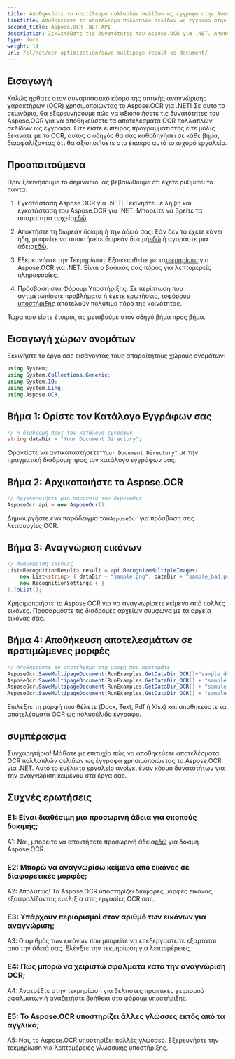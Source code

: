 ```yaml
---
title: Αποθηκεύστε το αποτέλεσμα πολλαπλών σελίδων ως έγγραφο στην Αναγνώριση εικόνας OCR
linktitle: Αποθηκεύστε το αποτέλεσμα πολλαπλών σελίδων ως έγγραφο στην Αναγνώριση εικόνας OCR
second_title: Aspose.OCR .NET API
description: Ξεκλειδώστε τις δυνατότητες του Aspose.OCR για .NET. Αποθηκεύστε αβίαστα αποτελέσματα OCR πολλαπλών σελίδων ως έγγραφα με αυτόν τον αναλυτικό οδηγό βήμα προς βήμα.
type: docs
weight: 14
url: /el/net/ocr-optimization/save-multipage-result-as-document/
---
```

## Εισαγωγή

Καλώς ήρθατε στον συναρπαστικό κόσμο της οπτικής αναγνώρισης χαρακτήρων (OCR) χρησιμοποιώντας το Aspose.OCR για .NET! Σε αυτό το σεμινάριο, θα εξερευνήσουμε πώς να αξιοποιήσετε τις δυνατότητες του Aspose.OCR για να αποθηκεύσετε τα αποτελέσματα OCR πολλαπλών σελίδων ως έγγραφα. Είτε είστε έμπειρος προγραμματιστής είτε μόλις ξεκινάτε με το OCR, αυτός ο οδηγός θα σας καθοδηγήσει σε κάθε βήμα, διασφαλίζοντας ότι θα αξιοποιήσετε στο έπακρο αυτό το ισχυρό εργαλείο.

## Προαπαιτούμενα

Πριν ξεκινήσουμε το σεμινάριο, ας βεβαιωθούμε ότι έχετε ρυθμίσει τα πάντα:

1.  Εγκατάσταση Aspose.OCR για .NET: Ξεκινήστε με λήψη και εγκατάσταση του Aspose.OCR για .NET. Μπορείτε να βρείτε τα απαραίτητα αρχεία[εδώ](https://releases.aspose.com/ocr/net/).

2.  Αποκτήστε τη δωρεάν δοκιμή ή την άδειά σας: Εάν δεν το έχετε κάνει ήδη, μπορείτε να αποκτήσετε δωρεάν δοκιμή[εδώ](https://releases.aspose.com/) ή αγοράστε μια άδεια[εδώ](https://purchase.aspose.com/buy).

3.  Εξερευνήστε την Τεκμηρίωση: Εξοικειωθείτε με το[τεκμηρίωση](https://reference.aspose.com/ocr/net/)για Aspose.OCR για .NET. Είναι ο βασικός σας πόρος για λεπτομερείς πληροφορίες.

4.  Πρόσβαση στα Φόρουμ Υποστήριξης: Σε περίπτωση που αντιμετωπίσετε προβλήματα ή έχετε ερωτήσεις, το[φόρουμ υποστήριξης](https://forum.aspose.com/c/ocr/16) αποτελούν πολύτιμο πόρο της κοινότητας.

Τώρα που είστε έτοιμοι, ας μεταβούμε στον οδηγό βήμα προς βήμα.

## Εισαγωγή χώρων ονομάτων

Ξεκινήστε το έργο σας εισάγοντας τους απαραίτητους χώρους ονομάτων:

```csharp
using System;
using System.Collections.Generic;
using System.IO;
using System.Linq;
using Aspose.OCR;
```

## Βήμα 1: Ορίστε τον Κατάλογο Εγγράφων σας

```csharp
// Η διαδρομή προς τον κατάλογο εγγράφων.
string dataDir = "Your Document Directory";
```

 Φροντίστε να αντικαταστήσετε`"Your Document Directory"` με την πραγματική διαδρομή προς τον κατάλογο εγγράφων σας.

## Βήμα 2: Αρχικοποιήστε το Aspose.OCR

```csharp
// Αρχικοποιήστε μια παρουσία του AsposeOcr
AsposeOcr api = new AsposeOcr();
```

 Δημιουργήστε ένα παράδειγμα του`AsposeOcr` για πρόσβαση στις λειτουργίες OCR.

## Βήμα 3: Αναγνώριση εικόνων

```csharp
// Αναγνώριση εικόνας
List<RecognitionResult> result = api.RecognizeMultipleImages(
    new List<string> { dataDir + "sample.png", dataDir + "sample_bad.png" },
    new RecognitionSettings { }
).ToList();
```

Χρησιμοποιήστε το Aspose.OCR για να αναγνωρίσετε κείμενο από πολλές εικόνες. Προσαρμόστε τις διαδρομές αρχείων σύμφωνα με τα αρχεία εικόνας σας.

## Βήμα 4: Αποθήκευση αποτελεσμάτων σε προτιμώμενες μορφές

```csharp
// Αποθηκεύστε το αποτέλεσμα στη μορφή που προτιμάτε
AsposeOcr.SaveMultipageDocument(RunExamples.GetDataDir_OCR()+"sample.docx", SaveFormat.Docx, result);
AsposeOcr.SaveMultipageDocument(RunExamples.GetDataDir_OCR() + "sample.txt", SaveFormat.Text, result);
AsposeOcr.SaveMultipageDocument(RunExamples.GetDataDir_OCR() + "sample.pdf", SaveFormat.Pdf, result);
AsposeOcr.SaveMultipageDocument(RunExamples.GetDataDir_OCR() + "sample.xlsx", SaveFormat.Xlsx, result);
```

Επιλέξτε τη μορφή που θέλετε (Docx, Text, Pdf ή Xlsx) και αποθηκεύστε τα αποτελέσματα OCR ως πολυσέλιδο έγγραφο.

## συμπέρασμα

Συγχαρητήρια! Μάθατε με επιτυχία πώς να αποθηκεύετε αποτελέσματα OCR πολλαπλών σελίδων ως έγγραφα χρησιμοποιώντας το Aspose.OCR για .NET. Αυτό το ευέλικτο εργαλείο ανοίγει έναν κόσμο δυνατοτήτων για την αναγνώριση κειμένου στα έργα σας.

## Συχνές ερωτήσεις

### Ε1: Είναι διαθέσιμη μια προσωρινή άδεια για σκοπούς δοκιμής;

 A1: Ναι, μπορείτε να αποκτήσετε προσωρινή άδεια[εδώ](https://purchase.aspose.com/temporary-license/) για δοκιμή Aspose.OCR.

### Ε2: Μπορώ να αναγνωρίσω κείμενο από εικόνες σε διαφορετικές μορφές;

Α2: Απολύτως! Το Aspose.OCR υποστηρίζει διάφορες μορφές εικόνας, εξασφαλίζοντας ευελιξία στις εργασίες OCR σας.

### Ε3: Υπάρχουν περιορισμοί στον αριθμό των εικόνων για αναγνώριση;

A3: Ο αριθμός των εικόνων που μπορείτε να επεξεργαστείτε εξαρτάται από την άδειά σας. Ελέγξτε την τεκμηρίωση για λεπτομέρειες.

### Ε4: Πώς μπορώ να χειριστώ σφάλματα κατά την αναγνώριση OCR;

A4: Ανατρέξτε στην τεκμηρίωση για βέλτιστες πρακτικές χειρισμού σφαλμάτων ή αναζητήστε βοήθεια στα φόρουμ υποστήριξης.

### Ε5: Το Aspose.OCR υποστηρίζει άλλες γλώσσες εκτός από τα αγγλικά;

A5: Ναι, το Aspose.OCR υποστηρίζει πολλές γλώσσες. Εξερευνήστε την τεκμηρίωση για λεπτομέρειες γλωσσικής υποστήριξης.